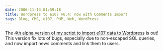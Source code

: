 ```yaml
---
date: 2006-11-13 01:59:18
title: Wordpress to e107 v0.4: now with Comments Import
tags: Blog, CMS, e107, PHP, Web, WordPress
---
```


The [4th alpha version of my script to import e107 data to Wordpress](https://wordpress.org/extend/plugins/e107-importer/) is out! This version fix lots of bugs, especially due to non-escaped SQL queries, and now import news comments and link them to users.
